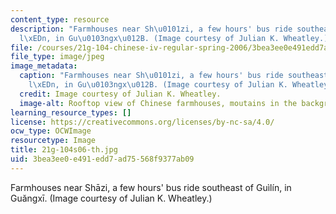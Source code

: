 ```yaml
---
content_type: resource
description: "Farmhouses near Sh\u0101zi, a few hours' bus ride southeast of Gu\xEC\
  l\xEDn, in Gu\u0103ngx\u012B. (Image courtesy of Julian K. Wheatley.)"
file: /courses/21g-104-chinese-iv-regular-spring-2006/3bea3ee0e491edd7ad75568f9377ab09_21g-104s06-th.jpg
file_type: image/jpeg
image_metadata:
  caption: "Farmhouses near Sh\u0101zi, a few hours' bus ride southeast of Gu\xEC\
    l\xEDn, in Gu\u0103ngx\u012B. (Image courtesy of Julian K. Wheatley.)"
  credit: Image courtesy of Julian K. Wheatley.
  image-alt: Rooftop view of Chinese farmhouses, moutains in the background.
learning_resource_types: []
license: https://creativecommons.org/licenses/by-nc-sa/4.0/
ocw_type: OCWImage
resourcetype: Image
title: 21g-104s06-th.jpg
uid: 3bea3ee0-e491-edd7-ad75-568f9377ab09
---
```

Farmhouses near Shāzi, a few hours' bus ride southeast of Guìlín, in Guăngxī. (Image courtesy of Julian K. Wheatley.)